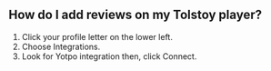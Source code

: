 ## How do I add reviews on my Tolstoy player?

1. Click your profile letter on the lower left.
2. Choose Integrations.
3. Look for Yotpo integration then, click Connect.